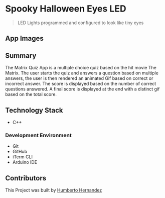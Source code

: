 # Spooky Halloween Eyes LED

> LED Lights programmed and configured to look like tiny eyes

## App Images

<!-- <p align="center">
  <img width="223" height="395.5" src="assets/quiz-home-page.png">
  <img width="223" height="395.5" src="assets/quiz-question.png">
  <img width="223" height="395.5" src="assets/quiz-answer-res.png">
  <img width="223" height="395.5" src="assets/quiz-reset.png">
</p> -->

## Summary

The Matrix Quiz App is a multiple choice quiz based on the hit movie The Matrix. The user starts the quiz and answers a question based on multiple answers, the user is then rendered an animated Gif based on correct or incorrect answer. The score is displayed based on the number of correct questions answered. A final score is displayed at the end with a distinct gif based on the total score.

## Technology Stack

- C++

### Development Environment

- Git
- GitHub
- iTerm CLI
- Arduino IDE

## Contributors

This Project was built by [Humberto Hernandez](https://github.com/WiFiCowboy)
